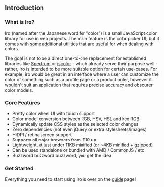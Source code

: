 ## Introduction

### What is Iro?

Iro (named after the Japanese word for "color") is a small JavaScript color library for use in web projects. The main feature is the color picker UI, but it comes with some additional utilities that are useful for when dealing with colors.

The goal is not to be a direct one-to-one replacement for established libraries like [Spectrum](https://bgrins.github.io/spectrum/) or [jscolor](http://jscolor.com/) - which already serve their purpose well - rather, Iro is intended to be more suitable option for certain use-cases. For example, iro would be great in an interface where a user can customize the color of something such as a profile page or a product order, however it wouldn't suit an application that requires precise accuracy and obscurer color models.

### Core Features

* Pretty color wheel UI with touch support
* Color model conversion between RGB, HSV, HSL and hex RGB
* Dynamically update CSS styles as the selected color changes
* Zero dependencies (not even jQuery or extra stylesheets/images)
* HiDPI / retina screen support
* Supports all major browsers from IE10 up
* Lightweight, at just under 11KB minified (or ~4KB minified + gzipped)
* Can be used standalone or bundled with AMD / CommonJS / etc
* Buzzword buzzword buzzword, you get the idea

### Get Started

Everything you need to start using Iro is over on the [guide](#/guide) page!
